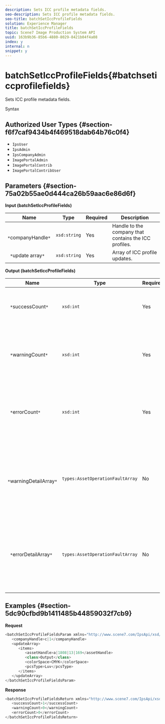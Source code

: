 ```yaml
---
description: Sets ICC profile metadata fields.
seo-description: Sets ICC profile metadata fields.
seo-title: batchSetIccProfileFields
solution: Experience Manager
title: batchSetIccProfileFields
topic: Scene7 Image Production System API
uuid: 163b9b36-85b6-4880-8029-8421b04f4a08
index: y
internal: n
snippet: y
---
```


# batchSetIccProfileFields{#batchseticcprofilefields}

Sets ICC profile metadata fields.

 Syntax 

## Authorized User Types {#section-f6f7caf9434b4f469518dab64b76c0f4}

* `IpsUser` 
* `IpsAdmin` 
* `IpsCompanyAdmin` 
* `ImagePortalAdmin` 
* `ImagePortalContrib` 
* `ImagePortalContribUser`

## Parameters {#section-75a02b55ae0d444ca26b59aac6e86d6f}

**Input (batchSetIccProfileFields)** 

|  Name  | Type  | Required  | Description  |
|---|---|---|---|
|  ` *`companyHandle`*`  | `xsd:string`  | Yes  | Handle to the company that contains the ICC profiles.  |
|  ` *`update array`*`  | `xsd:string`  | Yes  | Array of ICC profile updates.  |

**Output (batchSetIccProfileFields)** 

|  Name  | Type  | Required  | Description  |
|---|---|---|---|
|  ` *`successCount`*`  | `xsd:int`  | Yes  | The number of successfully set ICC profile fields.  |
|  ` *`warningCount`*`  | `xsd:int`  | Yes  | The number of warnings generated when the operation attempted to set the ICC profile fields.  |
|  ` *`errorCount`*`  | `xsd:int`  | Yes  | The number of errors generated when the operation attempted to set the ICC profile fields.  |
|  ` *`warningDetailArray`*`  | `types:AssetOperationFaultArray`  | No  | The array of details associated with the assets that generated warnings when the operation attempted to apply the updates.  |
|  ` *`errorDetailArray`*`  | `types:AssetOperationFaultArray`  | No  | The array of details associated with the assets that generated errors when the operation attempted to apply the updates.  |

## Examples {#section-5dc90cfbd9b1411485b44859032f7cb9}

**Request** 

```java
<batchSetIccProfileFieldsParam xmlns="http://www.scene7.com/IpsApi/xsd/2009-07-31">
   <companyHandle>c|1</companyHandle>
   <updateArray>
      <items>
         <assetHandle>a|1808|13|169</assetHandle>
         <class>Output</class>
         <colorSpace>CMYK</colorSpace>
         <pcsType>Luv</pcsType>
      </items>
   </updateArray>
</batchSetIccProfileFieldsParam>
```

**Response** 

```java
<batchSetIccProfileFieldsReturn xmlns="http://www.scene7.com/IpsApi/xsd/2009-07-31">
   <successCount>1</successCount>
   <warningCount>0</warningCount>
   <errorCount>0</errorCount>
</batchSetIccProfileFieldsReturn>
```


